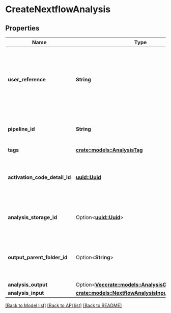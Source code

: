 # CreateNextflowAnalysis

## Properties

Name | Type | Description | Notes
------------ | ------------- | ------------- | -------------
**user_reference** | **String** | The user-reference of the analysis. This should be something meaningful for the user. | 
**pipeline_id** | **String** | The pipeline for which an analysis will be created. | 
**tags** | [**crate::models::AnalysisTag**](AnalysisTag.md) |  | 
**activation_code_detail_id** | [**uuid::Uuid**](uuid::Uuid.md) | Indicates under which activation code the pipeline is executed. | 
**analysis_storage_id** | Option<[**uuid::Uuid**](uuid::Uuid.md)> | The id of the storage to use for the analysis. | [optional]
**output_parent_folder_id** | Option<**String**> | The id of the folder in which the output folder should be created. | [optional]
**analysis_output** | Option<[**Vec<crate::models::AnalysisOutputMapping>**](AnalysisOutputMapping.md)> |  | [optional]
**analysis_input** | [**crate::models::NextflowAnalysisInput**](NextflowAnalysisInput.md) |  | 

[[Back to Model list]](../README.md#documentation-for-models) [[Back to API list]](../README.md#documentation-for-api-endpoints) [[Back to README]](../README.md)


